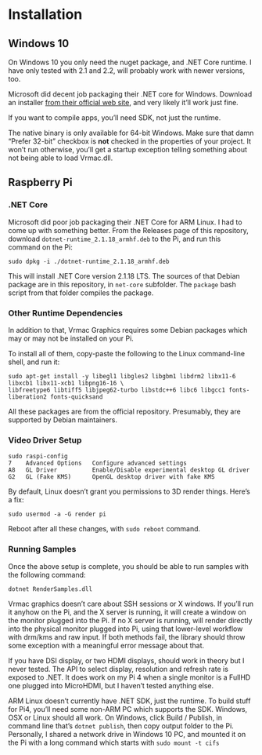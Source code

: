 # Installation## Windows 10On Windows 10 you only need the nuget package, and .NET Core runtime. I have only tested with 2.1 and 2.2, will probably work with newer versions, too.Microsoft did decent job packaging their .NET core for Windows.Download an installer [from their official web site](https://dotnet.microsoft.com/download/dotnet-core), and very likely it’ll work just fine.If you want to compile apps, you’ll need SDK, not just the runtime.The native binary is only available for 64-bit Windows.Make sure that damn “Prefer 32-bit” checkbox is **not** checked in the properties of your project.It won’t run otherwise, you’ll get a startup exception telling something about not being able to load Vrmac.dll.## Raspberry Pi### .NET CoreMicrosoft did poor job packaging their .NET Core for ARM Linux.I had to come up with something better.From the Releases page of this repository, download `dotnet-runtime_2.1.18_armhf.deb` to the Pi, and run this command on the Pi:```sudo dpkg -i ./dotnet-runtime_2.1.18_armhf.deb```This will install .NET Core version 2.1.18 LTS. The sources of that Debian package are in this repository, in `net-core` subfolder. The `package` bash script from that folder compiles the package.### Other Runtime DependenciesIn addition to that, Vrmac Graphics requires some Debian packages which may or may not be installed on your Pi.To install all of them, copy-paste the following to the Linux command-line shell, and run it:```sudo apt-get install -y libegl1 libgles2 libgbm1 libdrm2 libx11-6 libxcb1 libx11-xcb1 libpng16-16 \libfreetype6 libtiff5 libjpeg62-turbo libstdc++6 libc6 libgcc1 fonts-liberation2 fonts-quicksand```All these packages are from the official repository. Presumably, they are supported by Debian maintainers.### Video Driver Setup```sudo raspi-config7    Advanced Options   Configure advanced settingsA8   GL Driver          Enable/Disable experimental desktop GL driverG2   GL (Fake KMS)      OpenGL desktop driver with fake KMS```By default, Linux doesn’t grant you permissions to 3D render things. Here’s a fix:```sudo usermod -a -G render pi```Reboot after all these changes, with `sudo reboot` command.### Running SamplesOnce the above setup is complete, you should be able to run samples with the following command:```dotnet RenderSamples.dll```Vrmac graphics doesn’t care about SSH sessions or X windows.If you’ll run it anyhow on the Pi, and the X server is running, it will create a window on the monitor plugged into the Pi.If no X server is running, will render directly into the physical monitor plugged into Pi, using that lower-level workflow with drm/kms and raw input.If both methods fail, the library should throw some exception with a meaningful error message about that.If you have DSI display, or two HDMI displays, should work in theory but I never tested.The API to select display, resolution and refresh rate is exposed to .NET.It does work on my Pi 4 when a single monitor is a FullHD one plugged into MicroHDMI, but I haven’t tested anything else.ARM Linux doesn’t currently have .NET SDK, just the runtime. To build stuff for Pi4, you’ll need some non-ARM PC which supports the SDK.Windows, OSX or Linux should all work. On Windows, click Build / Publish, in command line that’s `dotnet publish`, then copy output folder to the Pi.Personally, I shared a network drive in Windows 10 PC, and mounted it on the Pi with a long command which starts with `sudo mount -t cifs`